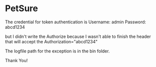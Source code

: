 # PetSure

The credential for token authentication is
Username: admin
Password: abcd1234

but I didn't write the Authorize because I wasn't able to finish the header 
that will accept the Authorization="abcd1234"


The logfile path for the exception is in the bin folder.

Thank You!
